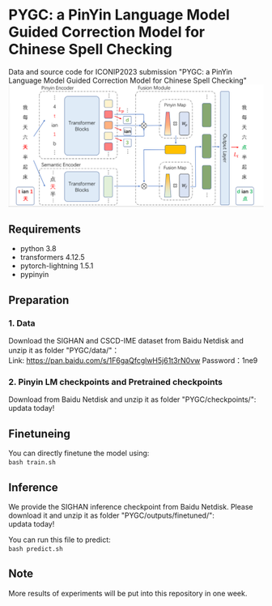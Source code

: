 # PYGC: a PinYin Language Model Guided Correction Model for Chinese Spell Checking
Data and source code for ICONIP2023 submission "PYGC: a PinYin Language Model Guided Correction Model for Chinese Spell Checking"  
![image](./architecture.png)

## Requirements
- python 3.8
- transformers 4.12.5
- pytorch-lightning 1.5.1
- pypinyin

## Preparation
### 1. Data
Download the SIGHAN and CSCD-IME dataset from Baidu Netdisk and unzip it as folder "PYGC/data/"：  
Link: https://pan.baidu.com/s/1F6gaQfcglwH5j61t3rN0vw Password：1ne9  
### 2. Pinyin LM checkpoints and Pretrained checkpoints 
Download from Baidu Netdisk and unzip it as folder "PYGC/checkpoints/":  
updata today!

## Finetuneing
You can directly finetune the model using:  
`bash train.sh`  

## Inference
We provide the SIGHAN inference checkpoint from Baidu Netdisk. Please download it and unzip it as folder "PYGC/outputs/finetuned/":    
updata today!

You can run this file to predict:  
`bash predict.sh`

## Note
More results of experiments will be put into this repository in one week.

